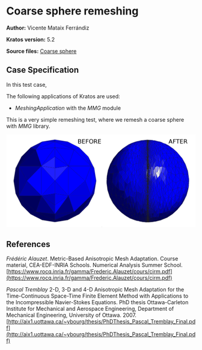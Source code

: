 # Coarse sphere remeshing

**Author:** Vicente Mataix Ferrándiz

**Kratos version:** 5.2

**Source files:** [Coarse sphere](https://github.com/KratosMultiphysics/Examples/tree/master/mmg_remeshing_examples/use_cases/coarse_sphere/source)

## Case Specification

In this test case, 

The following applications of Kratos are used:
- *MeshingApplication* with the *MMG* module

This is a very simple remeshing test, where we remesh a coarse sphere with *MMG* library.
<p align="center">
  <img src="data/solution.png" alt="Original." style="width: 600px;"/>
</p>

## References
*Frédéric Alauzet*. Metric-Based Anisotropic Mesh Adaptation. Course material, CEA-EDF-INRIA Schools. Numerical Analysis Summer School.  [https://www.rocq.inria.fr/gamma/Frederic.Alauzet/cours/cirm.pdf](https://www.rocq.inria.fr/gamma/Frederic.Alauzet/cours/cirm.pdf)

*Pascal Tremblay* 2-D, 3-D and 4-D Anisotropic Mesh Adaptation for the Time-Continuous Space-Time Finite Element Method with Applications to the Incompressible Navier-Stokes Equations. PhD thesis Ottawa-Carleton Institute for Mechanical and Aerospace Engineering, Department of Mechanical Engineering, University of Ottawa. 2007. [http://aix1.uottawa.ca/~ybourg/thesis/PhDThesis_Pascal_Tremblay_Final.pdf](http://aix1.uottawa.ca/~ybourg/thesis/PhDThesis_Pascal_Tremblay_Final.pdf)

